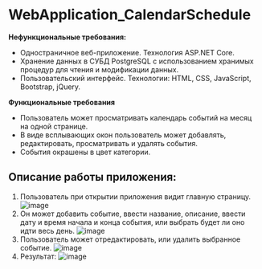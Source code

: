 # WebApplication_CalendarSchedule
**Нефункциональные требования:**
- Одностраничное веб-приложение. Технология ASP.NET Core.
- Хранение данных в СУБД PostgreSQL с использованием хранимых процедур для чтения и модификации данных.
- Пользовательский интерфейс. Технологии: HTML, CSS, JavaScript, Bootstrap, jQuery.

**Функциональные требования**
- Пользователь может просматривать календарь событий на месяц на одной странице.
- В виде всплывающих окон пользователь может добавлять, редактировать, просматривать и удалять события.
- События окрашены в цвет категории.

## Описание работы приложения:
1. Пользователь при открытии приложения видит главную страницу.
![image](https://github.com/UnforgettableStorm/WebApplication_CalendarSchedule/assets/78379528/2af10b0a-63f1-44d6-8320-c792935a3e4c)
2. Он может добавить событие, ввести название, описание, ввести дату и время начала и конца события, или выбрать будет ли оно идти весь день.
![image](https://github.com/UnforgettableStorm/WebApplication_CalendarSchedule/assets/78379528/e1ed9006-6570-4d92-8350-4114b5a73b02)
3. Пользователь может отредактировать, или удалить выбранное событие.
![image](https://github.com/UnforgettableStorm/WebApplication_CalendarSchedule/assets/78379528/9d7878ed-242a-4d9f-9bf8-1247f210cb74)
4. Результат:
![image](https://github.com/UnforgettableStorm/WebApplication_CalendarSchedule/assets/78379528/a8b09cb7-f90d-467b-8031-2d3f40e9dc2b)


   

